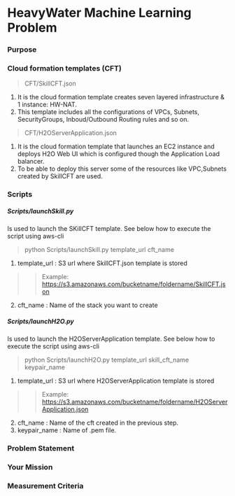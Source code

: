 # HeavyWater Machine Learning Problem

### Purpose


### Cloud formation templates (CFT)

> CFT/SkillCFT.json 

1. It is the cloud formation template creates seven layered infrastructure & 1 instance: HW-NAT. 
2. This template includes all the configurations of VPCs, Subnets, SecurityGroups, Inboud/Outbound Routing rules and so on.

> CFT/H2OServerApplication.json 

1. It is the cloud formation template that launches an EC2 instance and deploys H2O Web UI which is configured though the Application Load balancer. 
2. To be able to deploy this server some of the resources like VPC,Subnets created by SkillCFT are used.

### Scripts

##### Scripts/launchSkill.py 
Is used to launch the SKillCFT template.
See below how to execute the script using aws-cli

 >python Scripts/launchSkill.py template_url cft_name

1. template_url : S3 url where SkillCFT.json template is stored
>> Example: https://s3.amazonaws.com/bucketname/foldername/SkillCFT.json
2. cft_name :  Name of the stack you want to create


##### Scripts/launchH2O.py 

Is used to launch the H2OServerApplication template.
See below how to execute the script using aws-cli

>python Scripts/launchH2O.py template_url skill_cft_name keypair_name
1. template_url : S3 url where H2OServerApplication template is stored
>> Example: https://s3.amazonaws.com/bucketname/foldername/H2OServerApplication.json
2. cft_name :  Name of the cft created in the previous step.
3. keypair_name : Name of .pem file.


### Problem Statement


### Your Mission



### Measurement Criteria



